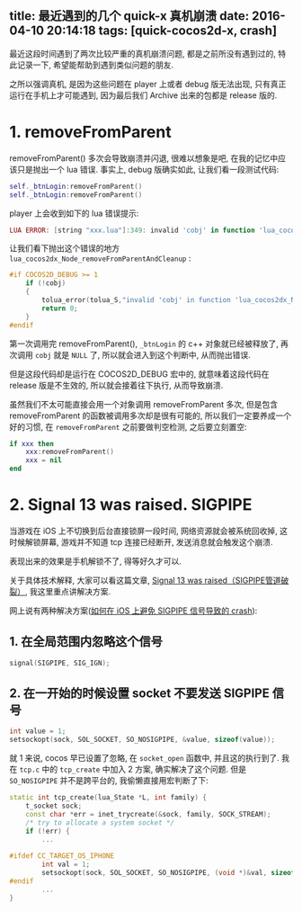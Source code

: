 title: 最近遇到的几个 quick-x  真机崩溃
date: 2016-04-10 20:14:18
tags: [quick-cocos2d-x, crash]
---

最近这段时间遇到了两次比较严重的真机崩溃问题, 都是之前所没有遇到过的, 特此记录一下, 希望能帮助到遇到类似问题的朋友.

之所以强调真机, 是因为这些问题在 player 上或者 debug 版无法出现, 只有真正运行在手机上才可能遇到, 因为最后我们 Archive 出来的包都是 release 版的.


# 1. removeFromParent

removeFromParent() 多次会导致崩溃并闪退, 很难以想象是吧, 在我的记忆中应该只是抛出一个 lua 错误. 事实上, debug 版确实如此, 让我们看一段测试代码:

```lua
self._btnLogin:removeFromParent()
self._btnLogin:removeFromParent()
```

player 上会收到如下的 lua 错误提示:

```lua
LUA ERROR: [string "xxx.lua"]:349: invalid 'cobj' in function 'lua_cocos2dx_Node_removeFromParentAndCleanup'
```

让我们看下抛出这个错误的地方 `lua_cocos2dx_Node_removeFromParentAndCleanup` :

```c++
#if COCOS2D_DEBUG >= 1
    if (!cobj)
    {
        tolua_error(tolua_S,"invalid 'cobj' in function 'lua_cocos2dx_Node_removeFromParentAndCleanup'", nullptr);
        return 0;
    }
#endif
```

第一次调用完 removeFromParent(), `_btnLogin` 的 c++ 对象就已经被释放了, 再次调用 `cobj` 就是 `NULL` 了, 所以就会进入到这个判断中, 从而抛出错误.

但是这段代码却是运行在 COCOS2D_DEBUG 宏中的, 就意味着这段代码在 release 版是不生效的, 所以就会接着往下执行, 从而导致崩溃.

虽然我们不太可能直接会用一个对象调用 removeFromParent 多次, 但是包含 removeFromParent 的函数被调用多次却是很有可能的, 所以我们一定要养成一个好的习惯, 在 `removeFromParent` 之前要做判空检测, 之后要立刻置空:

```lua
if xxx then
    xxx:removeFromParent()
    xxx = nil
end
```


# 2. Signal 13 was raised. SIGPIPE

当游戏在 iOS 上不切换到后台直接锁屏一段时间, 网络资源就会被系统回收掉, 这时候解锁屏幕, 游戏并不知道 tcp 连接已经断开, 发送消息就会触发这个崩溃.

表现出来的效果是手机解锁不了, 得等好久才可以.

关于具体技术解释, 大家可以看这篇文章, [Signal 13 was raised（SIGPIPE管道破裂）][2], 我这里重点讲解决方案.

网上说有两种解决方案([如何在 iOS 上避免 SIGPIPE 信号导致的 crash][3]):

## 1. 在全局范围内忽略这个信号
```c++
signal(SIGPIPE, SIG_IGN);
```

## 2. 在一开始的时候设置 socket 不要发送 SIGPIPE 信号
```c++
int value = 1;
setsockopt(sock, SOL_SOCKET, SO_NOSIGPIPE, &value, sizeof(value));
```

就 1 来说, cocos 早已设置了忽略, 在 `socket_open` 函数中, 并且这的执行到了. 我在 `tcp.c` 中的 `tcp_create` 中加入 2 方案, 确实解决了这个问题. 但是 `SO_NOSIGPIPE` 并不是跨平台的, 我偷懒直接用宏判断了下:

```c++
static int tcp_create(lua_State *L, int family) {
    t_socket sock;
    const char *err = inet_trycreate(&sock, family, SOCK_STREAM);
    /* try to allocate a system socket */
    if (!err) {
        ...
        
#ifdef CC_TARGET_OS_IPHONE
        int val = 1;
        setsockopt(sock, SOL_SOCKET, SO_NOSIGPIPE, (void *)&val, sizeof(int));
#endif
        ...
}
```





[1]: http://ww2.sinaimg.cn/large/7f870d23gw1f2rxuvmowqj20wg0kmtjs.jpg
[2]: http://blog.csdn.net/jia12216/article/details/50844013
[3]: http://www.jianshu.com/p/1957d2b18d2c